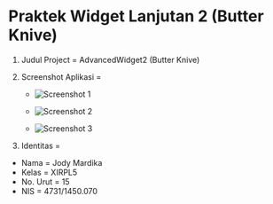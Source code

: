 # Praktek Widget Lanjutan 2 (Butter Knive)

1. Judul Project = AdvancedWidget2 (Butter Knive)

2. Screenshot Aplikasi =

   * ![Screenshot 1](https://cloud.githubusercontent.com/assets/22114252/19220659/8db4200c-8e5c-11e6-8f32-73fd4256ce76.png)
   
   * ![Screenshot 2](https://cloud.githubusercontent.com/assets/22114252/19220660/8db73652-8e5c-11e6-9126-767f1df71ef2.png)
   
   * ![Screenshot 3](https://cloud.githubusercontent.com/assets/22114252/19220661/8dbe41ae-8e5c-11e6-9973-a74f6de6a935.png)
   
3. Identitas =

 * Nama      = Jody Mardika
 * Kelas     = XIRPL5
 * No. Urut  = 15
 * NIS       = 4731/1450.070

